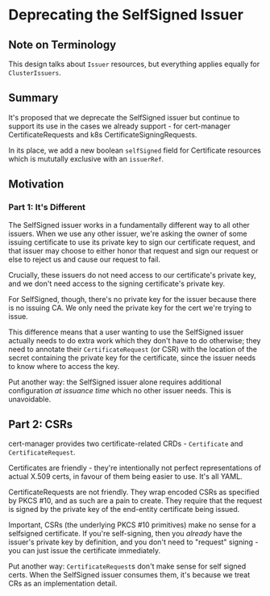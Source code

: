 # Deprecating the SelfSigned Issuer

## Note on Terminology

This design talks about `Issuer` resources, but everything applies equally for `ClusterIssuers`.

## Summary

It's proposed that we deprecate the SelfSigned issuer but continue to support its use in the cases
we already support - for cert-manager CertificateRequests and k8s CertificateSigningRequests.

In its place, we add a new boolean `selfSigned` field for Certificate resources which is mututally
exclusive with an `issuerRef`.

## Motivation

### Part 1: It's Different

The SelfSigned issuer works in a fundamentally different way to all other issuers. When we use any
other issuer, we're asking the owner of some issuing certificate to use its private key to sign our
certificate request, and that issuer may choose to either honor that request and sign our request or
else to reject us and cause our request to fail.

Crucially, these issuers do not need access to our certificate's private key, and we don't need
access to the signing certificate's private key.

For SelfSigned, though, there's no private key for the issuer because there is no issuing CA.
We only need the private key for the cert we're trying to issue.

This difference means that a user wanting to use the SelfSigned issuer actually needs to do extra work
which they don't have to do otherwise; they need to annotate their `CertificateRequest` (or CSR) with
the location of the secret containing the private key for the certificate, since the issuer needs to
know where to access the key.

Put another way: the SelfSigned issuer alone requires additional configuration _at issuance time_
which no other issuer needs. This is unavoidable.

## Part 2: CSRs

cert-manager provides two certificate-related CRDs - `Certificate` and `CertificateRequest`.

Certificates are friendly - they're intentionally not perfect representations of actual X.509 certs,
in favour of them being easier to use. It's all YAML.

CertificateRequests are not friendly. They wrap encoded CSRs as specified by PKCS #10, and as such
are a pain to create. They require that the request is signed by the private key of the end-entity
certificate being issued.

Important, CSRs (the underlying PKCS #10 primitives) make no sense for a selfsigned certificate. If
you're self-signing, then you _already_ have the issuer's private key by definition, and you don't
need to "request" signing - you can just issue the certificate immediately.

Put another way: `CertificateRequest`s don't make sense for self signed certs. When the SelfSigned
issuer consumes them, it's because we treat CRs as an implementation detail.
